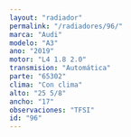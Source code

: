```yaml
---
layout: "radiador"
permalink: "/radiadores/96/"
marca: "Audi"
modelo: "A3"
ano: "2019"
motor: "L4 1.8 2.0"
transmision: "Automática"
parte: "65302"
clima: "Con clima"
alto: "25 5/8"
ancho: "17"
observaciones: "TFSI"
id: "96"
---
```


